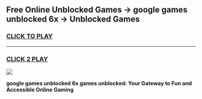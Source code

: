 
## Free Online Unblocked Games → google games unblocked 6x → Unblocked Games
<h3>
<a href="https://premium.freeplayer.one?title=google_games_unblocked_6x&ref=21F">CLICK TO PLAY</a></h3>
<hr>

<h3>
<a href="https://premium.freeplayer.one?title=google_games_unblocked_6x&ref=21F">CLICK 2 PLAY</a>
  
</h3>

<a href="https://premium.freeplayer.one?title=google_games_unblocked_6x&ref=21F/"><img src="https://clearcache.store/games.png"></a>


**google games unblocked 6x games unblocked: Your Gateway to Fun and Accessible Online Gaming**
